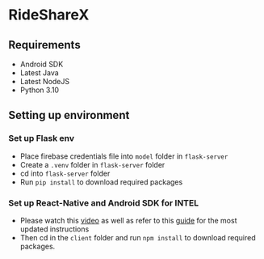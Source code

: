 # RideShareX
## Requirements
- Android SDK
- Latest Java
- Latest NodeJS
- Python 3.10

## Setting up environment
### Set up Flask env
- Place firebase credentials file into `model` folder in `flask-server`
- Create a `.venv` folder in `flask-server` folder
- cd into `flask-server` folder
- Run `pip install` to download required packages

### Set up React-Native and Android SDK for INTEL
- Please watch this [video](https://www.youtube.com/watch?v=oorfevovPWw) as well as refer to this [guide](https://reactnative.dev/docs/environment-setup?guide=native) for the most updated instructions
- Then cd in the `client` folder and run `npm install` to download required packages.
